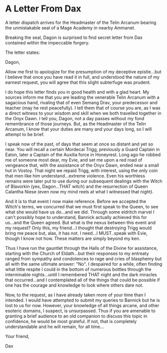 # A Letter From Dax

A letter dispatch arrives for the Headmaster of the Telin Arcanum bearing the unmistakable seal of a Mage Academy in nearby Ammanet.

Breaking the seal, Dagon is surprised to find secret letter from Dax contained within the impeccable forgery.

The letter states:

Dagon,

Allow me first to apologize for the presumption of my deceptive epistle...but I believe that once you have read it in full, and understood the nature of my earnest request, you will agree that this slight subterfuge was prudent. 

I do hope this letter finds you in good health and with a glad heart. My sources inform me that you are leading the venerable Telin Arcanum with a sagacious hand, rivaling that of even Semang Drav, your predecessor and teacher (may he rest peacefully). I tell them that of course you are, as I was a direct witness to your wisdom and skill when we both travelled together in the Onyx Dawn. I tell you, Dagon, not a day passes without my fond remembrance of those journeys. But, as the Headmaster of the Telin Arcanum, I know that your duties are many and your days long, so I will attempt to be brief.    

I speak now of the past, of days that seem at once so distant and yet so near. You will recall a certain Mordecai Trigg, previously a Guard Captain in Eaton, later a Captain of the Auxilia force in Honeyrest. Long ago he robbed me of someone most dear, my Evie, and set me upon a red road of vengeance that, with the assistance of the Onyx Dawn, ended near a small hut in Vostoy. That night we repaid Trigg, with interest, using the only coin that men like him understand...extreme violence. Even his worthless remains were later put to use during our subsequent dealings with the Witch of Blavorkin (yes, Dagon...THAT witch) and the resurrection of Queen Calantha Niese (even now my mind reels at what I witnessed that night). 

And it is to that event I now make reference. Before we accepted the Witch's terms, we concurred that we must first speak to the Queen, to see what she would have us do...and we did. Through some eldritch marvel I can't possibly hope to understand, Bannick actually achieved this for us...and the Queen agreed. But what is the nexus between this event and my request? Only this, my friend...I thought that destroying Trigg would bring me peace but, alas, it has not. I need...I MUST..speak with Evie, though I know not how. These matters are simply beyond my ken. 

Thus I have run the gauntlet through the Halls of the Divine for assistance, starting with the Church of Eldath...but their responses to my entreaty ranged from sympathy and condolences to rage and cries of blasphemy but all with the same ultimate answer: "No". I despaired for a while, often finding what little respite I could in the bottom of numerous bottles through the interminable nights...until I remembered THAT night and the dark miracles that occurred...and I contemplated all of the things that could be possible if one has the courage and knowledge to look where others dare not.

Now, to the request, as I have already taken more of your time than I intended. I would have attempted to submit my queries to Bannick but he is lost to us for now. However, your knowledge of all things arcane, and other esoteric domains, I suspect, is unsurpassed. Thus if you are amenable to granting a brief audience to an old companion to discuss this topic in confidence, he would be most grateful. If not, that is completely understandable and he will remain, for all time...  

Your friend,

Dax